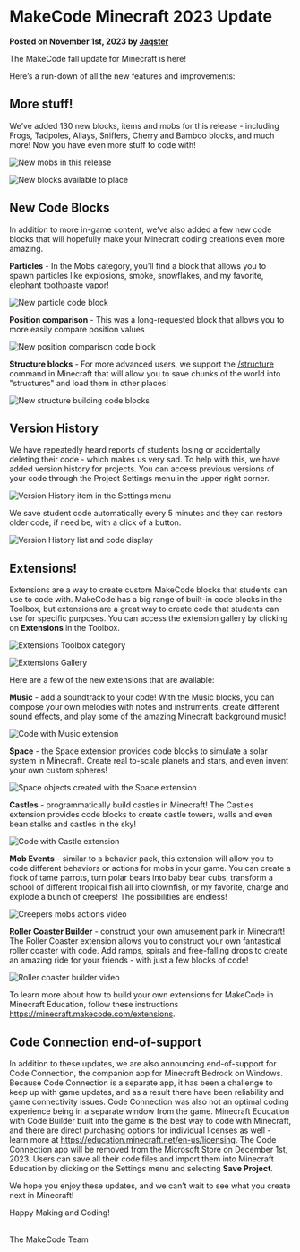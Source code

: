 # MakeCode Minecraft 2023 Update

**Posted on November 1st, 2023 by [Jaqster](https://github.com/jaqster)**

The MakeCode fall update for Minecraft is here!

Here’s a run-down of all the new features and improvements:

## More stuff!

We’ve added 130 new blocks, items and mobs for this release - including Frogs, Tadpoles, Allays, Sniffers, Cherry and Bamboo blocks, and much more! Now you have even more stuff to code with!

![New mobs in this release](/static/blog/minecraft/2023-release/new-mobs.png)

![New blocks available to place](/static/blog/minecraft/2023-release/new-blocks.png)

## New Code Blocks

In addition to more in-game content, we’ve also added a few new code blocks that will hopefully make your Minecraft coding creations even more amazing.

**Particles** - In the Mobs category, you’ll find a block that allows you to spawn particles like explosions, smoke, snowflakes, and my favorite, elephant toothpaste vapor!

![New particle code block](/static/blog/minecraft/2023-release/particle.png)

**Position comparison** - This was a long-requested block that allows you to more easily compare position values

![New position comparison code block](/static/blog/minecraft/2023-release/position-comparison.png)

**Structure blocks** - For more advanced users, we support the [/structure]( https://learn.microsoft.com/en-us/minecraft/creator/commands/commands/structure) command in Minecraft that will allow you to save chunks of the world into "structures" and load them in other places!

![New structure building code blocks](/static/blog/minecraft/2023-release/structure.png)

## Version History

We have repeatedly heard reports of students losing or accidentally deleting their code - which makes us very sad. To help with this, we have added version history for projects. You can access previous versions of your code through the Project Settings menu in the upper right corner.

![Version History item in the Settings menu](/static/blog/minecraft/2023-release/settings-menu.png)

We save student code automatically every 5 minutes and they can restore older code, if need be, with a click of a button.

![Version History list and code display](/static/blog/minecraft/2023-release/version-history.png)

## Extensions!

Extensions are a way to create custom MakeCode blocks that students can use to code with. MakeCode has a big range of built-in code blocks in the Toolbox, but extensions are a great way to create code that students can use for specific purposes. You can access the extension gallery by clicking on **Extensions** in the Toolbox.

![Extensions Toolbox category](/static/blog/minecraft/2023-release/toolbox.png)

![Extensions Gallery](/static/blog/minecraft/2023-release/extensions-gallery.png)

Here are a few of the new extensions that are available:

**Music** - add a soundtrack to your code! With the Music blocks, you can compose your own melodies with notes and instruments, create different sound effects, and play some of the amazing Minecraft background music!

![Code with Music extension](/static/blog/minecraft/2023-release/music-extension.png)

**Space** - the Space extension provides code blocks to simulate a solar system in Minecraft. Create real to-scale planets and stars, and even invent your own custom spheres!

![Space objects created with the Space extension](/static/blog/minecraft/2023-release/space.png)

**Castles** - programmatically build castles in Minecraft! The Castles extension provides code blocks to create castle towers, walls and even bean stalks and castles in the sky!

![Code with Castle extension](/static/blog/minecraft/2023-release/castle-extension.png)

**Mob Events** - similar to a behavior pack, this extension will allow you to code different behaviors or actions for mobs in your game. You can create a flock of tame parrots, turn polar bears into baby bear cubs, transform a school of different tropical fish all into clownfish, or my favorite, charge and explode a bunch of creepers! The possibilities are endless!

![Creepers mobs actions video](/static/blog/minecraft/2023-release/creepers.gif)

**Roller Coaster Builder** - construct your own amusement park in Minecraft! The Roller Coaster extension allows you to construct your own fantastical roller coaster with code. Add ramps, spirals and free-falling drops to create an amazing ride for your friends - with just a few blocks of code!

![Roller coaster builder video](/static/blog/minecraft/2023-release/roller-coaster.gif)

To learn more about how to build your own extensions for MakeCode in Minecraft Education, follow these instructions https://minecraft.makecode.com/extensions.

## Code Connection end-of-support

In addition to these updates, we are also announcing end-of-support for Code Connection, the companion app for Minecraft Bedrock on Windows. Because Code Connection is a separate app, it has been a challenge to keep up with game updates, and as a result there have been reliability and game connectivity issues. Code Connection was also not an optimal coding experience being in a separate window from the game. Minecraft Education with Code Builder built into the game is the best way to code with Minecraft, and there are direct purchasing options for individual licenses as well - learn more at https://education.minecraft.net/en-us/licensing. The Code Connection app will be removed from the Microsoft Store on December 1st, 2023. Users can save all their code files and import them into Minecraft Education by clicking on the Settings menu and selecting **Save Project**.

We hope you enjoy these updates, and we can’t wait to see what you create next in Minecraft!

Happy Making and Coding!

</br>
The MakeCode Team